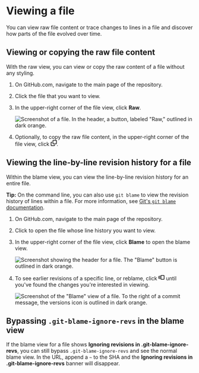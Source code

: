 # Viewing a file

You can view raw file content or trace changes to lines in a file and discover how parts of the file evolved over time.

## Viewing or copying the raw file content

With the raw view, you can view or copy the raw content of a file without any styling.

1. On GitHub.com, navigate to the main page of the repository.
1. Click the file that you want to view.
1. In the upper-right corner of the file view, click **Raw**.

   ![Screenshot of a file. In the header, a button, labeled "Raw," outlined in dark orange.](/assets/images/enterprise/repository/raw-file-button.png)

1. Optionally, to copy the raw file content, in the upper-right corner of the file view, click **<svg version="1.1" width="16" height="16" viewBox="0 0 16 16" class="octicon octicon-copy" aria-label="Copy raw content" role="img"><path d="M0 6.75C0 5.784.784 5 1.75 5h1.5a.75.75 0 0 1 0 1.5h-1.5a.25.25 0 0 0-.25.25v7.5c0 .138.112.25.25.25h7.5a.25.25 0 0 0 .25-.25v-1.5a.75.75 0 0 1 1.5 0v1.5A1.75 1.75 0 0 1 9.25 16h-7.5A1.75 1.75 0 0 1 0 14.25Z"></path><path d="M5 1.75C5 .784 5.784 0 6.75 0h7.5C15.216 0 16 .784 16 1.75v7.5A1.75 1.75 0 0 1 14.25 11h-7.5A1.75 1.75 0 0 1 5 9.25Zm1.75-.25a.25.25 0 0 0-.25.25v7.5c0 .138.112.25.25.25h7.5a.25.25 0 0 0 .25-.25v-7.5a.25.25 0 0 0-.25-.25Z"></path></svg>**. 

## Viewing the line-by-line revision history for a file

Within the blame view, you can view the line-by-line revision history for an entire file.

<div class="ghd-spotlight ghd-spotlight-tip border rounded-1 my-3 p-3 f5 color-border-accent-emphasis color-bg-accent">

**Tip:** On the command line, you can also use `git blame` to view the revision history of lines within a file. For more information, see [Git's `git blame` documentation](https://git-scm.com/docs/git-blame).

</div>

1. On GitHub.com, navigate to the main page of the repository.
1. Click to open the file whose line history you want to view.

1. In the upper-right corner of the file view, click **Blame** to open the blame view.

   ![Screenshot showing the header for a file. The "Blame" button is outlined in dark orange.](/assets/images/enterprise/repository/blame-button.png)
1. To see earlier revisions of a specific line, or reblame, click <svg version="1.1" width="16" height="16" viewBox="0 0 16 16" class="octicon octicon-versions" aria-label="View blame prior to this change" role="img"><path d="M7.75 14A1.75 1.75 0 0 1 6 12.25v-8.5C6 2.784 6.784 2 7.75 2h6.5c.966 0 1.75.784 1.75 1.75v8.5A1.75 1.75 0 0 1 14.25 14Zm-.25-1.75c0 .138.112.25.25.25h6.5a.25.25 0 0 0 .25-.25v-8.5a.25.25 0 0 0-.25-.25h-6.5a.25.25 0 0 0-.25.25ZM4.9 3.508a.75.75 0 0 1-.274 1.025.249.249 0 0 0-.126.217v6.5c0 .09.048.173.126.217a.75.75 0 0 1-.752 1.298A1.75 1.75 0 0 1 3 11.25v-6.5c0-.649.353-1.214.874-1.516a.75.75 0 0 1 1.025.274ZM1.625 5.533h.001a.249.249 0 0 0-.126.217v4.5c0 .09.048.173.126.217a.75.75 0 0 1-.752 1.298A1.748 1.748 0 0 1 0 10.25v-4.5a1.748 1.748 0 0 1 .873-1.516.75.75 0 1 1 .752 1.299Z"></path></svg> until you've found the changes you're interested in viewing.

   ![Screenshot of the "Blame" view of a file. To the right of a commit message, the versions icon is outlined in dark orange.](/assets/images/enterprise/repository/git-blame.png)

## Bypassing `.git-blame-ignore-revs` in the blame view

If the blame view for a file shows **Ignoring revisions in .git-blame-ignore-revs**, you can still bypass `.git-blame-ignore-revs` and see the normal blame view. In the URL, append a `~` to the SHA and the **Ignoring revisions in .git-blame-ignore-revs** banner will disappear.

